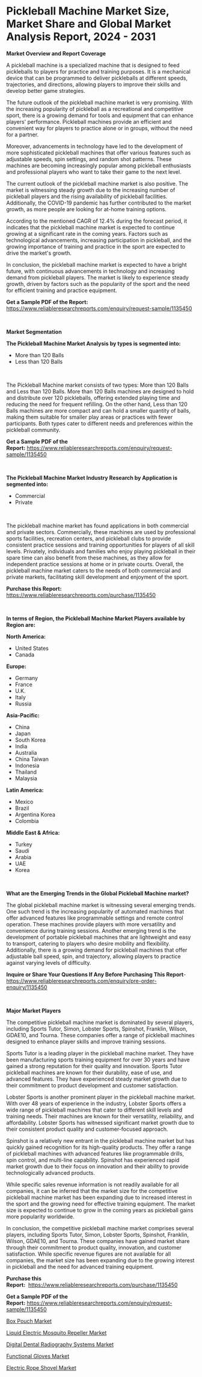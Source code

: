 <p><h1>Pickleball Machine Market Size, Market Share and Global Market Analysis Report, 2024 - 2031</h1></p><p><strong>Market Overview and Report Coverage</strong></p>
<p><p>A pickleball machine is a specialized machine that is designed to feed pickleballs to players for practice and training purposes. It is a mechanical device that can be programmed to deliver pickleballs at different speeds, trajectories, and directions, allowing players to improve their skills and develop better game strategies.</p><p>The future outlook of the pickleball machine market is very promising. With the increasing popularity of pickleball as a recreational and competitive sport, there is a growing demand for tools and equipment that can enhance players' performance. Pickleball machines provide an efficient and convenient way for players to practice alone or in groups, without the need for a partner.</p><p>Moreover, advancements in technology have led to the development of more sophisticated pickleball machines that offer various features such as adjustable speeds, spin settings, and random shot patterns. These machines are becoming increasingly popular among pickleball enthusiasts and professional players who want to take their game to the next level.</p><p>The current outlook of the pickleball machine market is also positive. The market is witnessing steady growth due to the increasing number of pickleball players and the rising availability of pickleball facilities. Additionally, the COVID-19 pandemic has further contributed to the market growth, as more people are looking for at-home training options.</p><p>According to the mentioned CAGR of 12.4% during the forecast period, it indicates that the pickleball machine market is expected to continue growing at a significant rate in the coming years. Factors such as technological advancements, increasing participation in pickleball, and the growing importance of training and practice in the sport are expected to drive the market's growth.</p><p>In conclusion, the pickleball machine market is expected to have a bright future, with continuous advancements in technology and increasing demand from pickleball players. The market is likely to experience steady growth, driven by factors such as the popularity of the sport and the need for efficient training and practice equipment.</p></p>
<p><strong>Get a Sample PDF of the Report:</strong> <a href="https://www.reliableresearchreports.com/enquiry/request-sample/1135450">https://www.reliableresearchreports.com/enquiry/request-sample/1135450</a></p>
<p>&nbsp;</p>
<p><strong>Market Segmentation</strong></p>
<p><strong>The Pickleball Machine Market Analysis by types is segmented into:</strong></p>
<p><ul><li>More than 120 Balls</li><li>Less than 120 Balls</li></ul></p>
<p>&nbsp;</p>
<p><p>The Pickleball Machine market consists of two types: More than 120 Balls and Less than 120 Balls. More than 120 Balls machines are designed to hold and distribute over 120 pickleballs, offering extended playing time and reducing the need for frequent refilling. On the other hand, Less than 120 Balls machines are more compact and can hold a smaller quantity of balls, making them suitable for smaller play areas or practices with fewer participants. Both types cater to different needs and preferences within the pickleball community.</p></p>
<p><strong>Get a Sample PDF of the Report:</strong>&nbsp;<a href="https://www.reliableresearchreports.com/enquiry/request-sample/1135450">https://www.reliableresearchreports.com/enquiry/request-sample/1135450</a></p>
<p>&nbsp;</p>
<p><strong>The Pickleball Machine Market Industry Research by Application is segmented into:</strong></p>
<p><ul><li>Commercial</li><li>Private</li></ul></p>
<p>&nbsp;</p>
<p><p>The pickleball machine market has found applications in both commercial and private sectors. Commercially, these machines are used by professional sports facilities, recreation centers, and pickleball clubs to provide consistent practice sessions and training opportunities for players of all skill levels. Privately, individuals and families who enjoy playing pickleball in their spare time can also benefit from these machines, as they allow for independent practice sessions at home or in private courts. Overall, the pickleball machine market caters to the needs of both commercial and private markets, facilitating skill development and enjoyment of the sport.</p></p>
<p><strong>Purchase this Report:</strong>&nbsp; <a href="https://www.reliableresearchreports.com/purchase/1135450">https://www.reliableresearchreports.com/purchase/1135450</a></p>
<p>&nbsp;</p>
<p><strong>In terms of Region, the Pickleball Machine Market Players available by Region are:</strong></p>
<p>
    <p> <strong> North America: </strong>
        <ul>
            <li>United States</li>
            <li>Canada</li>
        </ul>
        </p> 
    <p> <strong> Europe: </strong>
        <ul>
            <li>Germany</li>
            <li>France</li>
            <li>U.K.</li>
            <li>Italy</li>
            <li>Russia</li>
        </ul>
        </p> 
    <p> <strong> Asia-Pacific: </strong>
        <ul>
            <li>China</li>
            <li>Japan</li>
            <li>South Korea</li>
            <li>India</li>
            <li>Australia</li>
            <li>China Taiwan</li>
            <li>Indonesia</li>
            <li>Thailand</li>
            <li>Malaysia</li>
        </ul>
        </p> 
    <p> <strong> Latin America: </strong>
        <ul>
            <li>Mexico</li>
            <li>Brazil</li>
            <li>Argentina Korea</li>
            <li>Colombia</li>
        </ul>
        </p> 
    <p> <strong> Middle East & Africa: </strong>
        <ul>
            <li>Turkey</li>
            <li>Saudi</li>
            <li>Arabia</li>
            <li>UAE</li>
            <li>Korea</li>
        </ul>
    </p>
    </p>
<p>&nbsp;</p>
<p><strong>What are the Emerging Trends in the Global Pickleball Machine market?</strong></p>
<p><p>The global pickleball machine market is witnessing several emerging trends. One such trend is the increasing popularity of automated machines that offer advanced features like programmable settings and remote control operation. These machines provide players with more versatility and convenience during training sessions. Another emerging trend is the development of portable pickleball machines that are lightweight and easy to transport, catering to players who desire mobility and flexibility. Additionally, there is a growing demand for pickleball machines that offer adjustable ball speed, spin, and trajectory, allowing players to practice against varying levels of difficulty.</p></p>
<p><strong>Inquire or Share Your Questions If Any Before Purchasing This Report</strong>- <a href="https://www.reliableresearchreports.com/enquiry/pre-order-enquiry/1135450">https://www.reliableresearchreports.com/enquiry/pre-order-enquiry/1135450</a></p>
<p>&nbsp;</p>
<p><strong>Major Market Players</strong></p>
<p><p>The competitive pickleball machine market is dominated by several players, including Sports Tutor, Simon, Lobster Sports, Spinshot, Franklin, Wilson, GDAE10, and Tourna. These companies offer a range of pickleball machines designed to enhance player skills and improve training sessions.</p><p>Sports Tutor is a leading player in the pickleball machine market. They have been manufacturing sports training equipment for over 30 years and have gained a strong reputation for their quality and innovation. Sports Tutor pickleball machines are known for their durability, ease of use, and advanced features. They have experienced steady market growth due to their commitment to product development and customer satisfaction.</p><p>Lobster Sports is another prominent player in the pickleball machine market. With over 48 years of experience in the industry, Lobster Sports offers a wide range of pickleball machines that cater to different skill levels and training needs. Their machines are known for their versatility, reliability, and affordability. Lobster Sports has witnessed significant market growth due to their consistent product quality and customer-focused approach.</p><p>Spinshot is a relatively new entrant in the pickleball machine market but has quickly gained recognition for its high-quality products. They offer a range of pickleball machines with advanced features like programmable drills, spin control, and multi-line capability. Spinshot has experienced rapid market growth due to their focus on innovation and their ability to provide technologically advanced products.</p><p>While specific sales revenue information is not readily available for all companies, it can be inferred that the market size for the competitive pickleball machine market has been expanding due to increased interest in the sport and the growing need for effective training equipment. The market size is expected to continue to grow in the coming years as pickleball gains more popularity worldwide.</p><p>In conclusion, the competitive pickleball machine market comprises several players, including Sports Tutor, Simon, Lobster Sports, Spinshot, Franklin, Wilson, GDAE10, and Tourna. These companies have gained market share through their commitment to product quality, innovation, and customer satisfaction. While specific revenue figures are not available for all companies, the market size has been expanding due to the growing interest in pickleball and the need for advanced training equipment.</p></p>
<p><strong>Purchase this Report:</strong>&nbsp;&nbsp;<a href="https://www.reliableresearchreports.com/purchase/1135450">https://www.reliableresearchreports.com/purchase/1135450</a></p>
<p></p>
<p><strong>Get a Sample PDF of the Report:</strong>&nbsp;<a href="https://www.reliableresearchreports.com/enquiry/request-sample/1135450">https://www.reliableresearchreports.com/enquiry/request-sample/1135450</a></p>
<p><p><a href="https://www.linkedin.com/pulse/box-pouch-market-research-report-provides-thorough-industry-pnvqe/">Box Pouch Market</a></p><p><a href="https://github.com/lilstefpacute/Market-Research-Report-List-2/blob/main/liquid-electric-mosquito-repeller-market.md">Liquid Electric Mosquito Repeller Market</a></p><p><a href="https://issuu.com/reportprime-2/docs/digital-dental-radiography-systems-market-size-203">Digital Dental Radiography Systems Market</a></p><p><a href="https://github.com/AKSHATREPORTPRIME/Market-Research-Report-List-2/blob/main/functional-gloves-market.md">Functional Gloves Market</a></p><p><a href="https://www.linkedin.com/pulse/electric-rope-shovel-market-research-report-unlocks-analysis-gaete/">Electric Rope Shovel Market</a></p></p>